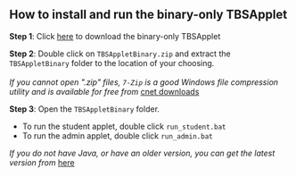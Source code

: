 ## How to install and run the binary-only TBSApplet ##

**Step 1**: Click [here](http://tree-buildingsurvey.googlecode.com/files/TBSAppletBinary.zip) to download the binary-only TBSApplet<br>

<b>Step 2</b>: Double click on <code>TBSAppletBinary.zip</code> and extract the <code>TBSAppletBinary</code> folder to the location of your choosing.<br>
<br>
<i>If you cannot open ".zip" files, <code>7-Zip</code> is a good Windows file compression utility and is available for free from</i> <a href='http://download.cnet.com'>cnet downloads</a>

<b>Step 3</b>: Open the <code>TBSAppletBinary</code> folder.<br>
<ul><li>To run the student applet, double click <code>run_student.bat</code>
</li><li>To run the admin applet, double click <code>run_admin.bat</code></li></ul>

<i>If you do not have Java, or have an older version, you can get the latest version from</i> <a href='http://www.java.com/en/download/manual.jsp'>here</a>